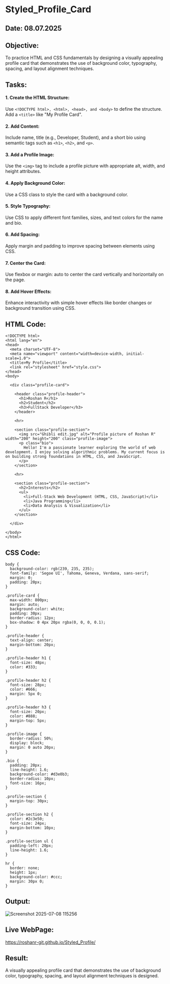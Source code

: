 # Styled_Profile_Card
## Date: 08.07.2025

## Objective:
To practice HTML and CSS fundamentals by designing a visually appealing profile card that demonstrates the use of background color, typography, spacing, and layout alignment techniques.

## Tasks:
#### 1. Create the HTML Structure:
Use ```<!DOCTYPE html>, <html>, <head>, and <body>``` to define the structure.
Add a ```<title>``` like "My Profile Card".

#### 2. Add Content:
Include name, title (e.g., Developer, Student), and a short bio using semantic tags such as ```<h1>```, ```<h2>```, and ```<p>```.

#### 3. Add a Profile Image:
Use the ```<img>``` tag to include a profile picture with appropriate alt, width, and height attributes.

#### 4. Apply Background Color:
Use a CSS class to style the card with a background color.

#### 5. Style Typography:
Use CSS to apply different font families, sizes, and text colors for the name and bio.

#### 6. Add Spacing:
Apply margin and padding to improve spacing between elements using CSS.

#### 7. Center the Card:
Use flexbox or margin: auto to center the card vertically and horizontally on the page.

#### 8. Add Hover Effects:
Enhance interactivity with simple hover effects like border changes or background transition using CSS.

## HTML Code:
```
<!DOCTYPE html>
<html lang="en">
<head>
  <meta charset="UTF-8">
  <meta name="viewport" content="width=device-width, initial-scale=1.0">
  <title>My Profile</title>
  <link rel="stylesheet" href="style.css">
</head>
<body>

  <div class="profile-card">

    <header class="profile-header">
      <h1>Roshan R</h1>
      <h2>Student</h2>
      <h3>FullStack Developer</h3>
    </header>

    <hr>

    <section class="profile-section">
      <img src="Ghibli edit.jpg" alt="Profile picture of Roshan R" width="200" height="200" class="profile-image">
      <p class="bio">
        Hello! I'm a passionate learner exploring the world of web development. I enjoy solving algorithmic problems. My current focus is on building strong foundations in HTML, CSS, and JavaScript.
      </p>
    </section>

    <hr>

    <section class="profile-section">
      <h2>Interests</h2>
      <ul>
        <li>Full-Stack Web Development (HTML, CSS, JavaScript)</li>
        <li>Java Programming</li>
        <li>Data Analysis & Visualization</li>
      </ul>
    </section>

  </div>

</body>
</html>
```

## CSS Code:
```
body {
  background-color: rgb(239, 235, 235);
  font-family: 'Segoe UI', Tahoma, Geneva, Verdana, sans-serif;
  margin: 0;
  padding: 20px;
}

.profile-card {
  max-width: 800px;
  margin: auto;
  background-color: white;
  padding: 30px;
  border-radius: 12px;
  box-shadow: 0 4px 20px rgba(0, 0, 0, 0.1);
}

.profile-header {
  text-align: center;
  margin-bottom: 20px;
}

.profile-header h1 {
  font-size: 48px;
  color: #333;
}

.profile-header h2 {
  font-size: 28px;
  color: #666;
  margin: 5px 0;
}

.profile-header h3 {
  font-size: 20px;
  color: #888;
  margin-top: 5px;
}

.profile-image {
  border-radius: 50%;
  display: block;
  margin: 0 auto 20px;
}

.bio {
  padding: 20px;
  line-height: 1.6;
  background-color: #d3e0b3;
  border-radius: 10px;
  font-size: 16px;
}

.profile-section {
  margin-top: 30px;
}

.profile-section h2 {
  color: #2c3e50;
  font-size: 24px;
  margin-bottom: 10px;
}

.profile-section ul {
  padding-left: 20px;
  line-height: 1.6;
}

hr {
  border: none;
  height: 1px;
  background-color: #ccc;
  margin: 30px 0;
}
```

## Output:
![Screenshot 2025-07-08 115256](https://github.com/user-attachments/assets/28f1e68a-6ac9-4d1b-a036-09283c2a0727)


## Live WebPage:
https://roshanr-git.github.io/Styled_Profile/
## Result:
A visually appealing profile card that demonstrates the use of background color, typography, spacing, and layout alignment techniques is designed.
